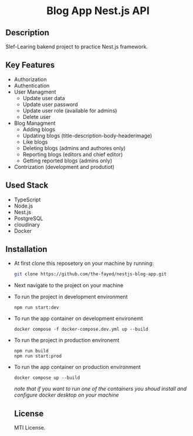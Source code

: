 <h1 align="center">Blog App Nest.js API</h1>

## Description
Slef-Learing bakend project to practice Nest.js framework.

## Key Features
  - Authorization 
  - Authentication 
  - User Managment
      -  Update user data
      -  Update user password
      -  Update user role (available for admins)
      -  Delete user
  - Blog Managment
      - Adding blogs
      - Updating blogs (title-description-body-headerimage)
      - Like blogs
      - Deleting blogs (admins and authores only)
      - Reporting blogs (editors and chief editor)
      - Getting reported blogs (admins only)
  - Contrization (development and produtiot)

## Used Stack
  - TypeScript
  - Node.js
  - Nest.js
  - PostgreSQL
  - cloudinary
  - Docker

## Installation
  - At first clone this reposetory on your machine by running:
    ```bash
    git clone https://github.com/the-fayed/nestjs-blog-app.git
    ```
  - Next navigate to the project on your machine
  - To run the project in development environment
    ```
    npm run start:dev
    ```
  - To run the app container on development environemt
    ```
    docker compose -f docker-compose.dev.yml up --build
    ```
  - To run the project in production environemt
    ```
    npm run build
    npm run start:prod
    ```
  - To run the app container on production environment
    ```
    docker compose up --build
    ```

    _note that if you want to run one of the containers you shoud install and configure docker desktop on your machine_

    ## License
    MTI License.
